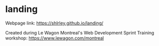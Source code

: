 # landing
Webpage link: https://shlrley.github.io/landing/

Created during Le Wagon Montreal's Web Development Sprint Training workshop: https://www.lewagon.com/montreal

